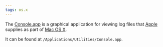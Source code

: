 ```yaml
---
tags: os.x
---
```


The [Console.app](/wiki/Console.app) is a graphical application for viewing log files that [Apple](/wiki/Apple) supplies as part of [Mac OS X](/wiki/Mac_OS_X).

It can be found at `/Applications/Utilities/Console.app`.
